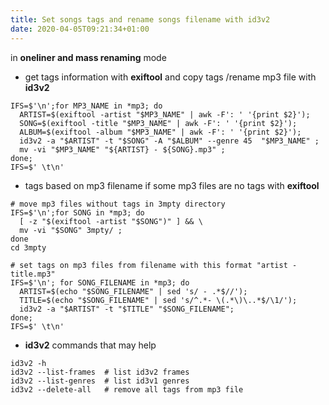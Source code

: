 ```yaml
---
title: Set songs tags and rename songs filename with id3v2
date: 2020-04-05T09:21:34+01:00
---
```


in **oneliner and mass renaming** mode

* get tags information with **exiftool** and copy tags /rename mp3 file with **id3v2**

```shell
IFS=$'\n';for MP3_NAME in *mp3; do
  ARTIST=$(exiftool -artist "$MP3_NAME" | awk -F': ' '{print $2}');
  SONG=$(exiftool -title "$MP3_NAME" | awk -F': ' '{print $2}');
  ALBUM=$(exiftool -album "$MP3_NAME" | awk -F': ' '{print $2}');
  id3v2 -a "$ARTIST" -t "$SONG" -A "$ALBUM" --genre 45  "$MP3_NAME" ;
  mv -vi "$MP3_NAME" "${ARTIST} - ${SONG}.mp3" ;
done;
IFS=$' \t\n'
```

* tags based on mp3 filename if some mp3 files are no tags with **exiftool**

```shell
# move mp3 files without tags in 3mpty directory
IFS=$'\n';for SONG in *mp3; do
  [ -z "$(exiftool -artist "$SONG")" ] && \
  mv -vi "$SONG" 3mpty/ ;
done
cd 3mpty

# set tags on mp3 files from filename with this format "artist - title.mp3"
IFS=$'\n'; for SONG_FILENAME in *mp3; do
  ARTIST=$(echo "$SONG_FILENAME" | sed 's/ - .*$//');
  TITLE=$(echo "$SONG_FILENAME" | sed 's/^.*- \(.*\)\..*$/\1/');
  id3v2 -a "$ARTIST" -t "$TITLE" "$SONG_FILENAME";
done;
IFS=$' \t\n'
```

* **id3v2** commands that may help

```shell
id3v2 -h
id3v2 --list-frames  # list id3v2 frames
id3v2 --list-genres  # list id3v1 genres
id3v2 --delete-all   # remove all tags from mp3 file
```
